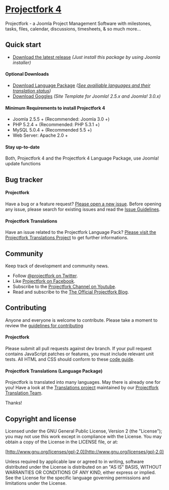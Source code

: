 # [Projectfork 4](https://projectfork.net)

Projectfork - a Joomla Project Management Software with milestones, tasks, files, calendar, discussions, timesheets, & so much more...


## Quick start

* [Download the latest release](http://projectfork.net) *(Just install this package by using Joomla installer)*

#### Optional Downloads
* [Download Language Package](http://projectfork.net/downloads) _([See availiable languages and their translation status](https://www.transifex.com/projects/p/projectfork-languages/))_
* [Download Goggles](http://projectfork.net/downloads) _(Site Template for Joomla! 2.5.x and Joomla! 3.0.x)_

#### Minimum Requirements to install Projectfork 4
* Joomla 2.5.5 + (Recommended: Joomla 3.0 +)
* PHP 5.2.4 + (Recommended: PHP 5.3.1 +)
* MySQL 5.0.4 + (Recommended 5.5 +)
* Web Server: Apache 2.0 +

#### Stay up-to-date
Both, Projectfork 4 and the Projectfork 4 Language Package, use Joomla! update functions


## Bug tracker
#### Projectfork
Have a bug or a feature request? [Please open a new issue](https://github.com/projectfork/Projectfork/issues). Before opening any issue, please search for existing issues and read the [Issue Guidelines](CONTRIBUTING.md#bugs).

#### Projectfork Translations
Have an issue related to the Projectfork Language Pack? [Please visit the Projectfork Translations Project](https://github.com/projectfork/Translations) to get further informations.


## Community

Keep track of development and community news.

* Follow [@projectfork on Twitter](http://twitter.com/projectfork).
* Like [Projectfork on Facebook](http://facebook.com/projectfork).
* Subscribe to the [Projectfork Channel on Youtube](http://youtube.com/user/projectfork).
* Read and subscribe to the [The Official Projectfork Blog](https://projectfork.net/blog).


## Contributing
Anyone and everyone is welcome to contribute. Please take a moment to review the [guidelines for contributing](CONTRIBUTING.md)

#### Projectfork
Please submit all pull requests against dev branch. If your pull request contains JavaScript patches or features, you must include relevant unit tests. All HTML and CSS should conform to these [code guide](wiki/html-and-css-code-guide).

#### Projectfork Translations (Language Package)
Projectfork is translated into many languages. May there is already one for you! Have a look at the [Translations project](https://github.com/projectfork/Translations) maintained by our [Projectfork Translation Team](https://raw.github.com/projectfork/Translations/wiki/translation_team).


Thanks!


## Copyright and license
Licensed under the GNU General Public License, Version 2 (the "License");
you may not use this work except in compliance with the License.
You may obtain a copy of the License in the LICENSE file, or at:

  [http://www.gnu.org/licenses/gpl-2.0](http://www.gnu.org/licenses/gpl-2.0)

Unless required by applicable law or agreed to in writing, software
distributed under the License is distributed on an "AS IS" BASIS,
WITHOUT WARRANTIES OR CONDITIONS OF ANY KIND, either express or implied.
See the License for the specific language governing permissions and
limitations under the License.